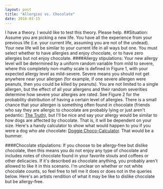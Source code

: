 ```yaml
---
layout: post
title: "Allergies vs. Chocolate"
date: 2016-03-15
---
```

I have a theory. I would like to test this theory. Please help. 
##Situation: 
Assume you are picking a new life. You have all the experience from your previous life (i.e. your current life, 
assuming you are not of the undead). Your new life will be similar to your current life in all ways but one. You must 
select whether to have allergies and enjoy chocolate, or to have zero allergies but not enjoy chocolate. 
####Allergy stipulations: 
Your new allergy level will be determined by a uniform random variable from mild to severe, where this completely non-mathy 
scale is defined in Figure 1, with your expected allergy level as mild-severe. Severe means you should not get anywhere near
your allergen (for example, if one severe allergen were peanuts, then you could be killed by peanuts). You are not limited to 
a single allergen, but the effect of all your allergens and their random severities determine how severe your allergies are rated. 
<put sum here> See Figure 2 for the probability distribution of having a certain level of allergies. There is a small chance that your 
allergen is something often found in chocolate (friends who say they are allergic to chocolate are probably lying or just aren't 
pedantic: [The Truth](http://www.nyallergy.com/chocolate-allergy.php)), but I'll be nice and say your allergy would be similar to how dogs are affected by chocolate. That is, 
it will be dependent on your size. Here's a handy calculator to show what would happen to you if you were a dog who ate chocolate: 
[Doggie Choco-Calculator](http://www.petmd.com/dog/chocolate-toxicity). That would be a bummer. 

####Chocolate stipulations: 
If you choose to be allergy-free but dislike chocolate, then this means you do not enjoy any type of chocolate and includes 
notes of chocolate found in your favorite stouts and coffees or other delicacies. If it's described as chocolate anything, you
probably aren't allowed to like it in this scenario. I'm unclear on whether or not white chocolate counts, so feel free to tell 
me it does or does not in the queries below. Here's an artists rendition of what it may be like to dislike chocolate but be 
allergy-free. 
